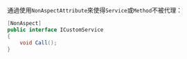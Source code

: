 通過使用`NonAspectAttribute`來使得`Service`或`Method`不被代理：

```csharp
[NonAspect]
public interface ICustomService
{
    void Call();
}
```